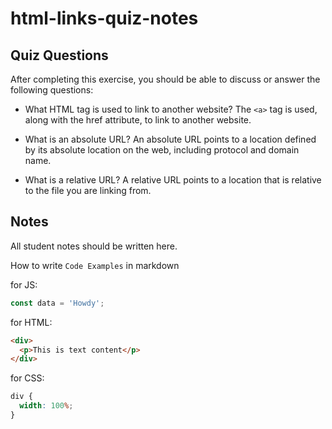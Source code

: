 # html-links-quiz-notes

## Quiz Questions

After completing this exercise, you should be able to discuss or answer the following questions:

- What HTML tag is used to link to another website?
  The `<a>` tag is used, along with the href attribute, to link to another website.

- What is an absolute URL?
  An absolute URL points to a location defined by its absolute location on the web, including protocol and domain name.

- What is a relative URL?
  A relative URL points to a location that is relative to the file you are linking from.

## Notes

All student notes should be written here.

How to write `Code Examples` in markdown

for JS:

```javascript
const data = 'Howdy';
```

for HTML:

```html
<div>
  <p>This is text content</p>
</div>
```

for CSS:

```css
div {
  width: 100%;
}
```
